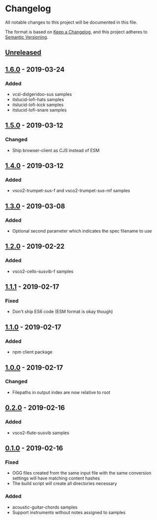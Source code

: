# Changelog

All notable changes to this project will be documented in this file.

The format is based on [Keep a Changelog](https://keepachangelog.com/en/1.0.0/),
and this project adheres to [Semantic Versioning](https://semver.org/spec/v2.0.0.html).

## [Unreleased]

## [1.6.0] - 2019-03-24

### Added

- vcsl-didgeridoo-sus samples
- itslucid-lofi-hats samples
- itslucid-lofi-kick samples
- itslucid-lofi-snare samples

## [1.5.0] - 2019-03-12

### Changed

- Ship browser-client as CJS instead of ESM

## [1.4.0] - 2019-03-12

### Added

- vsco2-trumpet-sus-f and vsco2-trumpet-sus-mf samples

## [1.3.0] - 2019-03-08

### Added

- Optional second parameter which indicates the spec filename to use

## [1.2.0] - 2019-02-22

### Added

- vsco2-cello-susvib-f samples

## [1.1.1] - 2019-02-17

### Fixed

- Don't ship ES6 code (ESM format is okay though)

## [1.1.0] - 2019-02-17

### Added

- npm client package

## [1.0.0] - 2019-02-17

### Changed

- Filepaths in output index are now relative to root

## [0.2.0] - 2019-02-16

### Added

- vsco2-flute-susvib samples

## [0.1.0] - 2019-02-16

### Fixed

- OGG files created from the same input file with the same conversion settings will have matching content hashes
- The build script will create all directories necessary

### Added

- acoustic-guitar-chords samples
- Support instruments without notes assigned to samples

[unreleased]: https://github.com/generative-music/samples.generative.fm/compare/v1.6.0...HEAD
[1.6.0]: https://github.com/generative-music/samples.generative.fm/compare/v1.5.0...v1.6.0
[1.5.0]: https://github.com/generative-music/samples.generative.fm/compare/v1.4.0...v1.5.0
[1.4.0]: https://github.com/generative-music/samples.generative.fm/compare/v1.3.0...v1.4.0
[1.3.0]: https://github.com/generative-music/samples.generative.fm/compare/v1.2.0...v1.3.0
[1.2.0]: https://github.com/generative-music/samples.generative.fm/compare/v1.1.1...v1.2.0
[1.1.1]: https://github.com/generative-music/samples.generative.fm/compare/v1.1.0...v1.1.1
[1.1.0]: https://github.com/generative-music/samples.generative.fm/compare/v1.0.0...v1.1.0
[1.0.0]: https://github.com/generative-music/samples.generative.fm/compare/v0.2.0...v1.0.0
[0.2.0]: https://github.com/generative-music/samples.generative.fm/compare/v0.1.0...v0.2.0
[0.1.0]: https://github.com/generative-music/samples.generative.fm/compare/v0.0.5...v0.1.0
